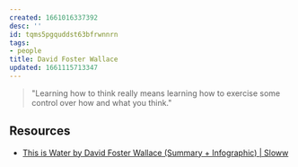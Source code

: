 ```yaml
---
created: 1661016337392
desc: ''
id: tqms5pgquddst63bfrwnnrn
tags:
- people
title: David Foster Wallace
updated: 1661115713347
---
```

   
> "Learning how to think really means learning how to exercise some control over how and what you think."   
## Resources   
   
   
- [This is Water by David Foster Wallace (Summary + Infographic) | Sloww](https://www.sloww.co/this-is-water-david-foster-wallace/)